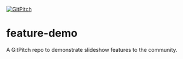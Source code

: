 [![GitPitch](https://gitpitch.com/assets/badge.svg)](https://gitpitch.com/gitpitch/feature-demo/mathjax?grs=github)

# feature-demo
A GitPitch repo to demonstrate slideshow features to the community.
